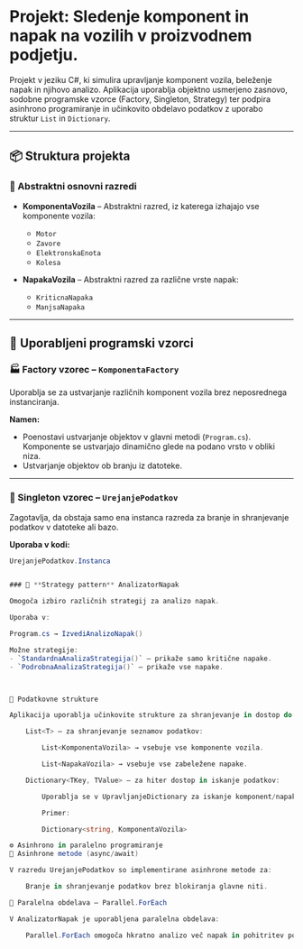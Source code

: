 # Projekt: Sledenje komponent in napak na vozilih v proizvodnem podjetju.

Projekt v jeziku C#, ki simulira upravljanje komponent vozila, beleženje napak in njihovo analizo. Aplikacija uporablja objektno usmerjeno zasnovo, sodobne programske vzorce (Factory, Singleton, Strategy) ter podpira asinhrono programiranje in učinkovito obdelavo podatkov z uporabo struktur `List` in `Dictionary`.

---

## 📦 Struktura projekta

### 🔧 Abstraktni osnovni razredi

- **KomponentaVozila** – Abstraktni razred, iz katerega izhajajo vse komponente vozila:
  - `Motor`
  - `Zavore`
  - `ElektronskaEnota`
  - `Kolesa`
  

- **NapakaVozila** – Abstraktni razred za različne vrste napak:
  - `KriticnaNapaka`
  - `ManjsaNapaka`

---

## 🧱 Uporabljeni programski vzorci

### 🏭 Factory vzorec – `KomponentaFactory`
Uporablja se za ustvarjanje različnih komponent vozila brez neposrednega instanciranja.

**Namen:**
- Poenostavi ustvarjanje objektov v glavni metodi (`Program.cs`). Komponente se ustvarjajo dinamično glede na podano vrsto v obliki niza.
- Ustvarjanje objektov ob branju iz datoteke.

---

### 🔁 Singleton vzorec – `UrejanjePodatkov`
Zagotavlja, da obstaja samo ena instanca razreda za branje in shranjevanje podatkov v datoteke ali bazo.

**Uporaba v kodi:**
```csharp
UrejanjePodatkov.Instanca


### 🧠 **Strategy pattern** AnalizatorNapak

Omogoča izbiro različnih strategij za analizo napak.

Uporaba v:

Program.cs → IzvediAnalizoNapak()

Možne strategije:
- `StandardnaAnalizaStrategija()` – prikaže samo kritične napake.
- `PodrobnaAnalizaStrategija()` – prikaže vse napake.



💾 Podatkovne strukture

Aplikacija uporablja učinkovite strukture za shranjevanje in dostop do podatkov:

    List<T> – za shranjevanje seznamov podatkov:

        List<KomponentaVozila> → vsebuje vse komponente vozila.

        List<NapakaVozila> → vsebuje vse zabeležene napake.

    Dictionary<TKey, TValue> – za hiter dostop in iskanje podatkov:

        Uporablja se v UpravljanjeDictionary za iskanje komponent/napak po ID-ju ali kodi.

        Primer:

        Dictionary<string, KomponentaVozila>

⚙️ Asinhrono in paralelno programiranje
🔄 Asinhrone metode (async/await)

V razredu UrejanjePodatkov so implementirane asinhrone metode za:

    Branje in shranjevanje podatkov brez blokiranja glavne niti.

🚀 Paralelna obdelava – Parallel.ForEach

V AnalizatorNapak je uporabljena paralelna obdelava:

    Parallel.ForEach omogoča hkratno analizo več napak in pohitritev postopka.
